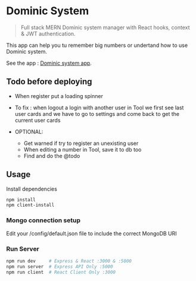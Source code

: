 # Dominic System

> Full stack MERN Dominic system manager with React hooks, context & JWT authentication.

This app can help you tu remember big numbers or undertand how to use Dominic system.

See the app : [Dominic system app](https://dominic-system.herokuapp.com/login).

## Todo before deploying

- When register put a loading spinner
- To fix : when logout a login with another user in Tool we first see last user cards and we have to go to settings and come back to get the current user cards

- OPTIONAL:
  - Get warned if try to register an unexisting user
  - When editing a number in Tool, save it to db too
  - Find and do the @todo

## Usage

Install dependencies

```bash
npm install
npm client-install
```

### Mongo connection setup

Edit your /config/default.json file to include the correct MongoDB URI

### Run Server

```bash
npm run dev     # Express & React :3000 & :5000
npm run server  # Express API Only :5000
npm run client  # React Client Only :3000
```
